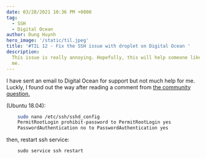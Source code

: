 ```yaml
---
date: 03/28/2021 10:36 PM +0800
tag:
  - SSH
  - Digital Ocean
author: Dung Huynh
hero_image: '/static/til.jpeg'
title: '#TIL 12 - Fix the SSH issue with droplet on Digital Ocean '
description:
  This issue is really annoying. Hopefully, this will help someone like
  me.
---
```


I have sent an email to Digital Ocean for support but not much help for me. Luckly, I found out the way after reading a comment from [the community question.](https://www.digitalocean.com/community/questions/error-permission-denied-publickey-when-i-try-to-ssh)

(Ubuntu 18.04):

```sh
    sudo nano /etc/ssh/sshd_config
    PermitRootLogin prohibit-password to PermitRootLogin yes
    PasswordAuthentication no to PasswordAuthentication yes
```

then, restart ssh service:

```
    sudo service ssh restart
```
